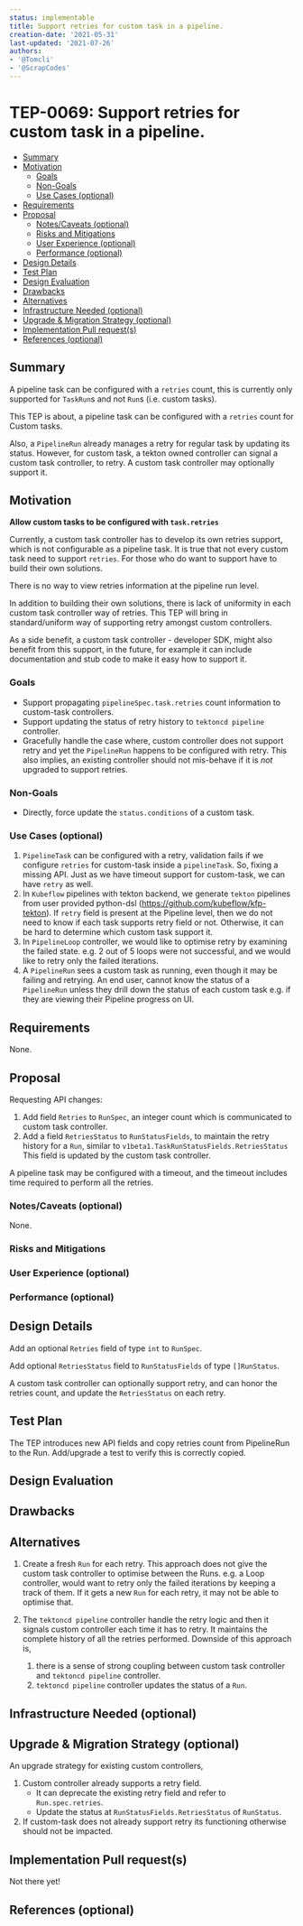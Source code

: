 ```yaml
---
status: implementable
title: Support retries for custom task in a pipeline.
creation-date: '2021-05-31'
last-updated: '2021-07-26'
authors:
- '@Tomcli'
- '@ScrapCodes'
---
```


# TEP-0069: Support retries for custom task in a pipeline.

<!-- toc -->
- [Summary](#summary)
- [Motivation](#motivation)
  - [Goals](#goals)
  - [Non-Goals](#non-goals)
  - [Use Cases (optional)](#use-cases-optional)
- [Requirements](#requirements)
- [Proposal](#proposal)
  - [Notes/Caveats (optional)](#notescaveats-optional)
  - [Risks and Mitigations](#risks-and-mitigations)
  - [User Experience (optional)](#user-experience-optional)
  - [Performance (optional)](#performance-optional)
- [Design Details](#design-details)
- [Test Plan](#test-plan)
- [Design Evaluation](#design-evaluation)
- [Drawbacks](#drawbacks)
- [Alternatives](#alternatives)
- [Infrastructure Needed (optional)](#infrastructure-needed-optional)
- [Upgrade &amp; Migration Strategy (optional)](#upgrade--migration-strategy-optional)
- [Implementation Pull request(s)](#implementation-pull-request-s)
- [References (optional)](#references-optional)
<!-- /toc -->

## Summary

A pipeline task can be configured with a `retries` count, this is 
currently only supported for `TaskRun`s and not `Run`s (i.e. custom tasks).

This TEP is about, a pipeline task can be configured with a `retries` count
for Custom tasks.

Also, a `PipelineRun` already manages a retry for regular task
by updating its status. However, for custom task, a tekton owned controller
can signal a custom task controller, to retry. A custom task controller may
optionally support it.

## Motivation

**Allow custom tasks to be configured with `task.retries`**

Currently, a custom task controller has to develop its own retries support,
which is not configurable as a pipeline task. It is true that not every
custom task need to support `retries`. For those who do want to support have to
build their own solutions.

There is no way to view retries information at the pipeline run level.

In addition to building their own solutions, there is lack of uniformity in each
custom task controller way of retries. This TEP will bring in standard/uniform
way of supporting retry amongst custom controllers.

As a side benefit, a custom task controller - developer SDK, might also benefit
from this support, in the future, for example it can include documentation and
stub code to make it easy how to support it.

### Goals
* Support propagating `pipelineSpec.task.retries` count information to
  custom-task controllers.
* Support updating the status of retry history to `tektoncd pipeline` 
  controller.
* Gracefully handle the case where, custom controller does not support retry
  and yet the `PipelineRun` happens to be configured with retry. This also
  implies, an existing controller should not mis-behave if it is _not_ upgraded
  to support retries.

### Non-Goals
* Directly, force update the `status.conditions` of a custom task.

### Use Cases (optional)
1. `PipelineTask` can be configured with a retry, validation fails if we
   configure `retries` for custom-task inside a `pipelineTask`. So, fixing a
   missing API. Just as we have timeout support for custom-task, we can have
   `retry` as well.
2. In `Kubeflow` pipelines with tekton backend, we generate `tekton` pipelines
   from user provided python-dsl (https://github.com/kubeflow/kfp-tekton). If 
   `retry` field is present at the Pipeline level, then we do not need to know
   if each task supports retry field or not. Otherwise, it can be hard to
   determine which custom task support it.
3. In `PipelineLoop` controller, we would like to optimise retry by examining 
   the failed state. e.g. 2 out of 5 loops were not successful, and we would
   like to retry only the failed iterations.
4. A `PipelineRun` sees a custom task as running, even though it may be failing 
  and retrying. An end user, cannot know the status of a `PipelineRun` unless
   they drill down the status of each custom task e.g. if they are viewing their
   Pipeline progress on UI.

## Requirements

None.

## Proposal

Requesting API changes:

1. Add field `Retries` to `RunSpec`, an integer count which is communicated to
   custom task controller.
2. Add a field `RetriesStatus` to `RunStatusFields`, to maintain the retry
   history for a `Run`, similar to `v1beta1.TaskRunStatusFields.RetriesStatus`
   This field is updated by the custom task controller.

A pipeline task may be configured with a timeout, and the timeout includes time
required to perform all the retries.

### Notes/Caveats (optional)
None.

### Risks and Mitigations

<!--
What are the risks of this proposal and how do we mitigate. Think broadly.
For example, consider both security and how this will impact the larger
kubernetes ecosystem.

How will security be reviewed and by whom?

How will UX be reviewed and by whom?

Consider including folks that also work outside the WGs or subproject.
-->

### User Experience (optional)

<!--
Consideration about the user experience. Depending on the area of change,
users may be task and pipeline editors, they may trigger task and pipeline
runs or they may be responsible for monitoring the execution of runs,
via CLI, dashboard or a monitoring system.

Consider including folks that also work on CLI and dashboard.
-->

### Performance (optional)

<!--
Consideration about performance.
What impact does this change have on the start-up time and execution time
of task and pipeline runs? What impact does it have on the resource footprint
of Tekton controllers as well as task and pipeline runs?

Consider which use cases are impacted by this change and what are their
performance requirements.
-->

## Design Details

Add an optional `Retries` field of type `int` to `RunSpec`.

Add optional `RetriesStatus` field to `RunStatusFields` of type `[]RunStatus`.

A custom task controller can optionally support retry, and can honor the retries
count, and update the `RetriesStatus` on each retry.

## Test Plan

The TEP introduces new API fields and copy retries count from PipelineRun to the Run.
Add/upgrade a test to verify this is correctly copied.

## Design Evaluation
<!--
How does this proposal affect the reusability, simplicity, flexibility 
and conformance of Tekton, as described in [design principles](https://github.com/tektoncd/community/blob/master/design-principles.md)
-->

## Drawbacks

<!--
Why should this TEP _not_ be implemented?
-->

## Alternatives

1. Create a fresh `Run` for each retry.
    This approach does not give the custom task controller to optimise between the Runs.
    e.g. a Loop controller, would want to retry only the failed iterations by keeping a 
    track of them. If it gets a new `Run` for each retry, it may not be able to optimise
    that.

2. The `tektoncd pipeline` controller handle the retry logic and then it
  signals custom controller each time it has to retry. It maintains the complete
  history of all the retries performed.
  Downside of this approach is, 
   1) there is a sense of strong coupling between
     custom task controller and `tektoncd pipeline` controller. 
   2) `tektoncd pipeline` controller updates the status of a `Run`.

## Infrastructure Needed (optional)

<!--
Use this section if you need things from the project/SIG.  Examples include a
new subproject, repos requested, github details.  Listing these here allows a
SIG to get the process for these resources started right away.
-->

## Upgrade & Migration Strategy (optional)

An upgrade strategy for existing custom controllers,

1. Custom controller already supports a retry field. 
   - It can deprecate the existing retry field and refer to `Run.spec.retries`.
   - Update the status at `RunStatusFields.RetriesStatus` of `RunStatus`.
2. If custom-task does not already support retry its functioning otherwise
   should not be impacted.

## Implementation Pull request(s)

Not there yet!

## References (optional)

<!--
Use this section to add links to GitHub issues, other TEPs, design docs in Tekton
shared drive, examples, etc. This is useful to refer back to any other related links
to get more details.
-->
